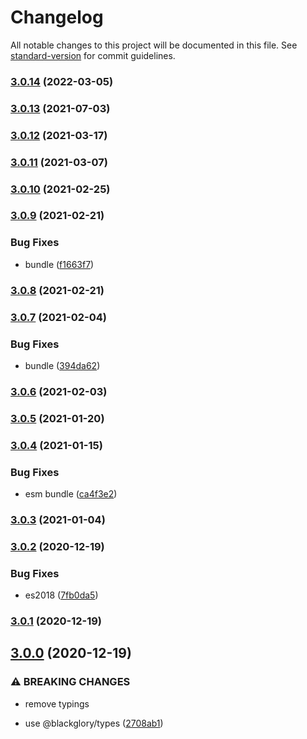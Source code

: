 # Changelog

All notable changes to this project will be documented in this file. See [standard-version](https://github.com/conventional-changelog/standard-version) for commit guidelines.

### [3.0.14](https://github.com/BlackGlory/json-rpc-creator/compare/v3.0.13...v3.0.14) (2022-03-05)

### [3.0.13](https://github.com/BlackGlory/json-rpc-creator/compare/v3.0.12...v3.0.13) (2021-07-03)

### [3.0.12](https://github.com/BlackGlory/json-rpc-creator/compare/v3.0.11...v3.0.12) (2021-03-17)

### [3.0.11](https://github.com/BlackGlory/json-rpc-creator/compare/v3.0.10...v3.0.11) (2021-03-07)

### [3.0.10](https://github.com/BlackGlory/json-rpc-creator/compare/v3.0.9...v3.0.10) (2021-02-25)

### [3.0.9](https://github.com/BlackGlory/json-rpc-creator/compare/v3.0.8...v3.0.9) (2021-02-21)


### Bug Fixes

* bundle ([f1663f7](https://github.com/BlackGlory/json-rpc-creator/commit/f1663f7cf8c0cc0a27d653a259816fba1efbd83e))

### [3.0.8](https://github.com/BlackGlory/json-rpc-creator/compare/v3.0.7...v3.0.8) (2021-02-21)

### [3.0.7](https://github.com/BlackGlory/json-rpc-creator/compare/v3.0.6...v3.0.7) (2021-02-04)


### Bug Fixes

* bundle ([394da62](https://github.com/BlackGlory/json-rpc-creator/commit/394da62b3b48ed54d48a546d0b5545d1a67c439e))

### [3.0.6](https://github.com/BlackGlory/json-rpc-creator/compare/v3.0.5...v3.0.6) (2021-02-03)

### [3.0.5](https://github.com/BlackGlory/json-rpc-creator/compare/v3.0.4...v3.0.5) (2021-01-20)

### [3.0.4](https://github.com/BlackGlory/json-rpc-creator/compare/v3.0.3...v3.0.4) (2021-01-15)


### Bug Fixes

* esm bundle ([ca4f3e2](https://github.com/BlackGlory/json-rpc-creator/commit/ca4f3e2ebefc3d4a211fc22397b24ed60ad5a731))

### [3.0.3](https://github.com/BlackGlory/json-rpc-creator/compare/v3.0.2...v3.0.3) (2021-01-04)

### [3.0.2](https://github.com/BlackGlory/json-rpc-creator/compare/v3.0.1...v3.0.2) (2020-12-19)


### Bug Fixes

* es2018 ([7fb0da5](https://github.com/BlackGlory/json-rpc-creator/commit/7fb0da56287e3bae8f91d2a6496a3fc7bc2a4c74))

### [3.0.1](https://github.com/BlackGlory/json-rpc-creator/compare/v3.0.0...v3.0.1) (2020-12-19)

## [3.0.0](https://github.com/BlackGlory/json-rpc-creator/compare/v2.2.1...v3.0.0) (2020-12-19)


### ⚠ BREAKING CHANGES

* remove typings

* use @blackglory/types ([2708ab1](https://github.com/BlackGlory/json-rpc-creator/commit/2708ab1a72531e359ffa5462be836b1daaa54f6e))
